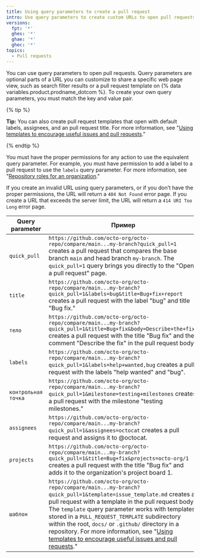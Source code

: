 ```yaml
---
title: Using query parameters to create a pull request
intro: Use query parameters to create custom URLs to open pull requests with pre-populated fields.
versions:
  fpt: '*'
  ghes: '*'
  ghae: '*'
  ghec: '*'
topics:
  - Pull requests
---
```


You can use query parameters to open pull requests. Query parameters are optional parts of a URL you can customize to share a specific web page view, such as search filter results or a pull request template on {% data variables.product.prodname_dotcom %}. To create your own query parameters, you must match the key and value pair.

{% tip %}

**Tip:** You can also create pull request templates that open with default labels, assignees, and an pull request title. For more information, see "[Using templates to encourage useful issues and pull requests](/communities/using-templates-to-encourage-useful-issues-and-pull-requests)."

{% endtip %}

You must have the proper permissions for any action to use the equivalent query parameter. For example, you must have permission to add a label to a pull request to use the `labels` query parameter. For more information, see "[Repository roles for an organization](/organizations/managing-access-to-your-organizations-repositories/repository-roles-for-an-organization)."

If you create an invalid URL using query parameters, or if you don’t have the proper permissions, the URL will return a `404 Not Found` error page. If you create a URL that exceeds the server limit, the URL will return a `414 URI Too Long` error page.

| Query parameter     | Пример                                                                                                                                                                                                                                                                                                                                                                                                                                                                                                                      |
| ------------------- | --------------------------------------------------------------------------------------------------------------------------------------------------------------------------------------------------------------------------------------------------------------------------------------------------------------------------------------------------------------------------------------------------------------------------------------------------------------------------------------------------------------------------- |
| `quick_pull`        | `https://github.com/octo-org/octo-repo/compare/main...my-branch?quick_pull=1` creates a pull request that compares the base branch `main` and head branch `my-branch`. The `quick_pull=1` query brings you directly to the "Open a pull request" page.                                                                                                                                                                                                                                                                      |
| `title`             | `https://github.com/octo-org/octo-repo/compare/main...my-branch?quick_pull=1&labels=bug&title=Bug+fix+report` creates a pull request with the label "bug" and title "Bug fix."                                                                                                                                                                                                                                                                                                                                      |
| `тело`              | `https://github.com/octo-org/octo-repo/compare/main...my-branch?quick_pull=1&title=Bug+fix&body=Describe+the+fix.` creates a pull request with the title "Bug fix" and the comment "Describe the fix" in the pull request body.                                                                                                                                                                                                                                                                                     |
| `labels`            | `https://github.com/octo-org/octo-repo/compare/main...my-branch?quick_pull=1&labels=help+wanted,bug` creates a pull request with the labels "help wanted" and "bug".                                                                                                                                                                                                                                                                                                                                                    |
| `контрольная точка` | `https://github.com/octo-org/octo-repo/compare/main...my-branch?quick_pull=1&milestone=testing+milestones` creates a pull request with the milestone "testing milestones."                                                                                                                                                                                                                                                                                                                                              |
| `assignees`         | `https://github.com/octo-org/octo-repo/compare/main...my-branch?quick_pull=1&assignees=octocat` creates a pull request and assigns it to @octocat.                                                                                                                                                                                                                                                                                                                                                                      |
| `projects`          | `https://github.com/octo-org/octo-repo/compare/main...my-branch?quick_pull=1&title=Bug+fix&projects=octo-org/1` creates a pull request with the title "Bug fix" and adds it to the organization's project board 1.                                                                                                                                                                                                                                                                                                  |
| `шаблон`            | `https://github.com/octo-org/octo-repo/compare/main...my-branch?quick_pull=1&template=issue_template.md` creates a pull request with a template in the pull request body. The `template` query parameter works with templates stored in a `PULL_REQUEST_TEMPLATE` subdirectory within the root, `docs/` or `.github/` directory in a repository. For more information, see "[Using templates to encourage useful issues and pull requests](/communities/using-templates-to-encourage-useful-issues-and-pull-requests)." |
